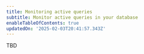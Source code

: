 ```yaml
---
title: Monitoring active queries
subtitle: Monitor active queries in your database
enableTableOfContents: true
updatedOn: '2025-02-03T20:41:57.343Z'
---
```


TBD
